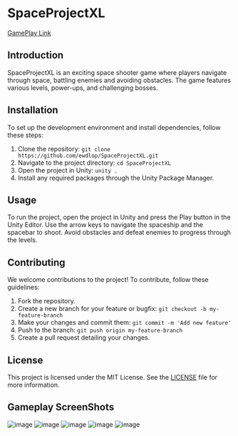 # SpaceProjectXL

[GamePlay Link](https://legav.itch.io/spaceprojectdemo)

## Introduction
SpaceProjectXL is an exciting space shooter game where players navigate through space, battling enemies and avoiding obstacles. The game features various levels, power-ups, and challenging bosses.

## Installation
To set up the development environment and install dependencies, follow these steps:
1. Clone the repository: `git clone https://github.com/ewdlop/SpaceProjectXL.git`
2. Navigate to the project directory: `cd SpaceProjectXL`
3. Open the project in Unity: `unity .`
4. Install any required packages through the Unity Package Manager.

## Usage
To run the project, open the project in Unity and press the Play button in the Unity Editor. Use the arrow keys to navigate the spaceship and the spacebar to shoot. Avoid obstacles and defeat enemies to progress through the levels.

## Contributing
We welcome contributions to the project! To contribute, follow these guidelines:
1. Fork the repository.
2. Create a new branch for your feature or bugfix: `git checkout -b my-feature-branch`
3. Make your changes and commit them: `git commit -m 'Add new feature'`
4. Push to the branch: `git push origin my-feature-branch`
5. Create a pull request detailing your changes.

## License
This project is licensed under the MIT License. See the [LICENSE](LICENSE) file for more information.

## Gameplay ScreenShots

![image](https://github.com/ewdlop/SpaceProjectXL/assets/25368970/e4adfc79-1f95-4858-b7ee-f5fdb3266b83)
![image](https://github.com/ewdlop/SpaceProjectXL/assets/25368970/892110dc-e2af-4346-9a9d-10ab3516c9ae)
![image](https://github.com/ewdlop/SpaceProjectXL/assets/25368970/596761b5-30e7-4aaf-8640-c87151a028b2)
![image](https://github.com/ewdlop/SpaceProjectXL/assets/25368970/07382526-753b-4acf-9eaf-63f6a556e6d0)
![image](https://github.com/ewdlop/SpaceProjectXL/assets/25368970/311022c3-89d0-4ee6-8589-90e0e0deed7e)
